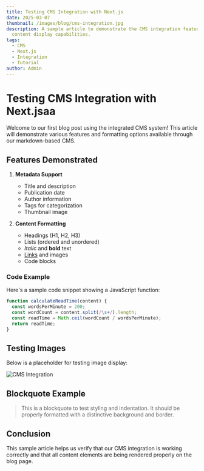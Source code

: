 ```yaml
---
title: Testing CMS Integration with Next.js
date: 2025-03-07
thumbnail: /images/blog/cms-integration.jpg
description: A sample article to demonstrate the CMS integration features and
  content display capabilities.
tags:
  - CMS
  - Next.js
  - Integration
  - Tutorial
author: Admin
---
```

# Testing CMS Integration with Next.jsaa

Welcome to our first blog post using the integrated CMS system! This article will demonstrate various features and formatting options available through our markdown-based CMS.

## Features Demonstrated

1. **Metadata Support**

   * Title and description
   * Publication date
   * Author information
   * Tags for categorization
   * Thumbnail image
2. **Content Formatting**

   * Headings (H1, H2, H3)
   * Lists (ordered and unordered)
   * *Italic* and **bold** text
   * [Links](#) and images
   * Code blocks

### Code Example

Here's a sample code snippet showing a JavaScript function:

```javascript
function calculateReadTime(content) {
  const wordsPerMinute = 200;
  const wordCount = content.split(/\s+/).length;
  const readTime = Math.ceil(wordCount / wordsPerMinute);
  return readTime;
}
```

## Testing Images

Below is a placeholder for testing image display:

![CMS Integration](/images/blog/cms-integration.jpg)

## Blockquote Example

> This is a blockquote to test styling and indentation. It should be properly formatted with a distinctive background and border.

## Conclusion

This sample article helps us verify that our CMS integration is working correctly and that all content elements are being rendered properly on the blog page.
